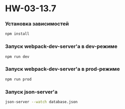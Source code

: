 # HW-03-13.7
### Установка зависимостей
```bash
npm install
```

### Запуск webpack-dev-server'a в dev-режиме
```bash
npm run dev
```

### Запуск webpack-dev-server'a в prod-режиме
```bash
npm run prod
```


### Запуск json-server'a
```bash
json-server --watch database.json
```